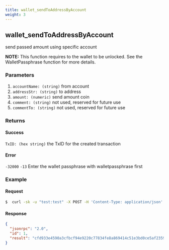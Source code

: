 ```yaml
---
title: wallet_sendToAddressByAccount
weight: 3
---
```


## wallet_sendToAddressByAccount 
send passed amount using specific account


**NOTE:** This function requires to the wallet to be unlocked.  See the
WalletPassphrase function for more details.

### Parameters
1. `accountName: (string)` from account
2. `addressStr: (string)` to address
3. `amount: (numeric)` send amount coin
4. `comment: (string)` not used, reserved for future use
5. `commentTo: (string)`  not used, reserved for future use

### Returns
#### Success
`TxID: (hex string)` the TxID for the created transaction

#### Error 
 `-32000` 
    `-13` Enter the wallet passphrase with walletpassphrase first


### Example
#### Request
```sh
$  curl -sk -u "test:test" -X POST -H 'Content-Type: application/json' --data '{"jsonrpc":"1.0","method":"wallet_sendToAddressByAccount","params":["test", "Tmb1dCAB8ixNC6d2VtdCYZuhXBVPbnRVi7y", 0.999, "", ""],"id":1}' http://127.0.0.1:8130/api |jq .
```
#### Response

```json
{
  "jsonrpc": "2.0",
  "id": 1,
  "result": "cfd933e4590a3cfbcf94e9220c77834fe8a869414c51e3bd0ce5af23592e80f9"
}
```
